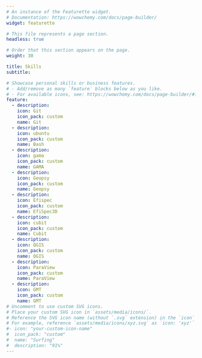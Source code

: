 ```yaml
---
# An instance of the Featurette widget.
# Documentation: https://wowchemy.com/docs/page-builder/
widget: featurette

# This file represents a page section.
headless: true

# Order that this section appears on the page.
weight: 30

title: Skills
subtitle:

# Showcase personal skills or business features.
# - Add/remove as many `feature` blocks below as you like.
# - For available icons, see: https://wowchemy.com/docs/page-builder/#icons
feature:
  - description: 
    icon: Git
    icon_pack: custom
    name: Git
  - description: 
    icon: ubuntu
    icon_pack: custom
    name: Bash
  - description: 
    icon: gama
    icon_pack: custom
    name: GAMA
  - description:
    icon: Geopsy
    icon_pack: custom
    name: Geopsy
  - description: 
    icon: Efispec
    icon_pack: custom
    name: EfiSpec3D
  - description: 
    icon: cubit
    icon_pack: custom
    name: Cubit
  - description:
    icon: QGIS 
    icon_pack: custom
    name: QGIS
  - description:
    icon: ParaView
    icon_pack: custom
    name: ParaView
  - description:
    icon: GMT
    icon_pack: custom
    name: GMT
# Uncomment to use custom SVG icons.
# Place your custom SVG icon in `assets/media/icons/`.
# Reference the SVG icon name (without `.svg` extension) in the `icon` field.
# For example, reference `assets/media/icons/xyz.svg` as `icon: 'xyz'`
#- icon: "your-custom-icon-name"
#  icon_pack: "custom"
#  name: "Surfing"
#  description: "91%"
---
```

